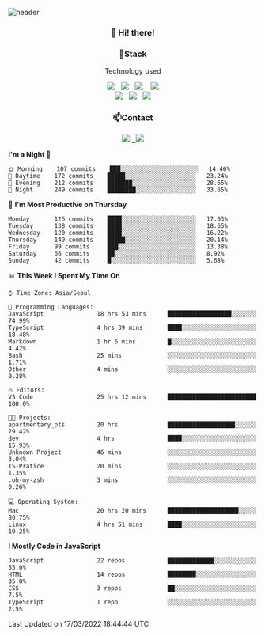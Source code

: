 ![header](https://capsule-render.vercel.app/api?type=waving&color=gradient&height=200&text=Che-ri&fontAlign=70&fontAlignY=40&animation=twinkling)

<h3 align="center">👋 Hi! there!</h3>

<h3 align="center">📌Stack</h3>
<p align="center">Technology used</p>
<div align="center"><img src="https://img.shields.io/badge/HTML5-e74c3c?style=flat-square&logo=HTML5&logoColor=white"></img> &nbsp <img src="https://img.shields.io/badge/CSS3-0A84FF?style=flat-square&logo=CSS3&logoColor=white"></img>  &nbsp <img src="https://img.shields.io/badge/SCSS-fd79a8?style=flat-square&logo=Sass&logoColor=white"/></a>&nbsp  &nbsp <img src="https://img.shields.io/badge/styled%2Dcomponents-DB7093?style=flat-square&logo=styled%2Dcomponents&logoColor=white"/></a>
<br><img src="https://img.shields.io/badge/JavaScript-FFCD11?style=flat-square&logo=JavaScript&logoColor=white"></img> &nbsp <img src="https://img.shields.io/badge/React-00BCF6?style=flat-square&logo=React&logoColor=white"></img> &nbsp <img src="https://img.shields.io/badge/Redux-764ABC?style=flat-square&logo=Redux&logoColor=white"/></a></div>

<h3 align="center">📫Contact</h3>
<div align="center"><a href="https://cheri.tistory.com/"><img src="https://img.shields.io/badge/Cheri-AD29B6?style=flat-square&logo=Tidal&logoColor=white"/></a> <a href="rnjs1135@gmail.com"> &nbsp <img src="https://img.shields.io/badge/Gmail-EA4335?style=flat-square&logo=Gmail&logoColor=white"/></a></div>

<!--START_SECTION:waka-->
**I'm a Night 🦉** 

```text
🌞 Morning    107 commits    ███░░░░░░░░░░░░░░░░░░░░░░   14.46% 
🌆 Daytime    172 commits    █████░░░░░░░░░░░░░░░░░░░░   23.24% 
🌃 Evening    212 commits    ███████░░░░░░░░░░░░░░░░░░   28.65% 
🌙 Night      249 commits    ████████░░░░░░░░░░░░░░░░░   33.65%

```
📅 **I'm Most Productive on Thursday** 

```text
Monday       126 commits    ████░░░░░░░░░░░░░░░░░░░░░   17.03% 
Tuesday      138 commits    ████░░░░░░░░░░░░░░░░░░░░░   18.65% 
Wednesday    120 commits    ████░░░░░░░░░░░░░░░░░░░░░   16.22% 
Thursday     149 commits    █████░░░░░░░░░░░░░░░░░░░░   20.14% 
Friday       99 commits     ███░░░░░░░░░░░░░░░░░░░░░░   13.38% 
Saturday     66 commits     ██░░░░░░░░░░░░░░░░░░░░░░░   8.92% 
Sunday       42 commits     █░░░░░░░░░░░░░░░░░░░░░░░░   5.68%

```


📊 **This Week I Spent My Time On** 

```text
⌚︎ Time Zone: Asia/Seoul

💬 Programming Languages: 
JavaScript               18 hrs 53 mins      ██████████████████░░░░░░░   74.99% 
TypeScript               4 hrs 39 mins       ████░░░░░░░░░░░░░░░░░░░░░   18.48% 
Markdown                 1 hr 6 mins         █░░░░░░░░░░░░░░░░░░░░░░░░   4.42% 
Bash                     25 mins             ░░░░░░░░░░░░░░░░░░░░░░░░░   1.71% 
Other                    4 mins              ░░░░░░░░░░░░░░░░░░░░░░░░░   0.28%

🔥 Editors: 
VS Code                  25 hrs 12 mins      █████████████████████████   100.0%

🐱‍💻 Projects: 
apartmentary_pts         20 hrs              ███████████████████░░░░░░   79.42% 
dev                      4 hrs               ████░░░░░░░░░░░░░░░░░░░░░   15.93% 
Unknown Project          46 mins             ░░░░░░░░░░░░░░░░░░░░░░░░░   3.04% 
TS-Pratice               20 mins             ░░░░░░░░░░░░░░░░░░░░░░░░░   1.35% 
.oh-my-zsh               3 mins              ░░░░░░░░░░░░░░░░░░░░░░░░░   0.26%

💻 Operating System: 
Mac                      20 hrs 20 mins      ████████████████████░░░░░   80.75% 
Linux                    4 hrs 51 mins       ████░░░░░░░░░░░░░░░░░░░░░   19.25%

```

**I Mostly Code in JavaScript** 

```text
JavaScript               22 repos            █████████████░░░░░░░░░░░░   55.0% 
HTML                     14 repos            ████████░░░░░░░░░░░░░░░░░   35.0% 
CSS                      3 repos             ██░░░░░░░░░░░░░░░░░░░░░░░   7.5% 
TypeScript               1 repo              ░░░░░░░░░░░░░░░░░░░░░░░░░   2.5%

```



 Last Updated on 17/03/2022 18:44:44 UTC
<!--END_SECTION:waka-->
